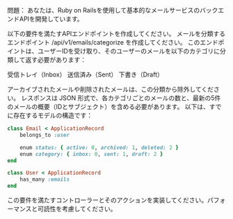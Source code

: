 問題： あなたは、Ruby on Railsを使用して基本的なメールサービスのバックエンドAPIを開発しています。

以下の要件を満たすAPIエンドポイントを作成してください。
メールを分類するエンドポイント /api/v1/emails/categorize を作成してください。
このエンドポイントは、ユーザーIDを受け取り、そのユーザーのメールを以下のカテゴリに分類して返す必要があります：

受信トレイ（Inbox）
送信済み（Sent）
下書き（Draft）

アーカイブされたメールや削除されたメールは、この分類から除外してください。
レスポンスは JSON 形式で、各カテゴリごとのメールの数と、最新の5件のメールの概要（IDとサブジェクト）を含める必要があります。
以下は、すでに存在するモデルの構造です：

```ruby
class Email < ApplicationRecord
	belongs_to :user

	enum status: { active: 0, archived: 1, deleted: 2 }
	enum category: { inbox: 0, sent: 1, draft: 2 }
end

class User < ApplicationRecord
	has_many :emails
end
```

この要件を満たすコントローラーとそのアクションを実装してください。パフォーマンスと可読性を考慮してください。